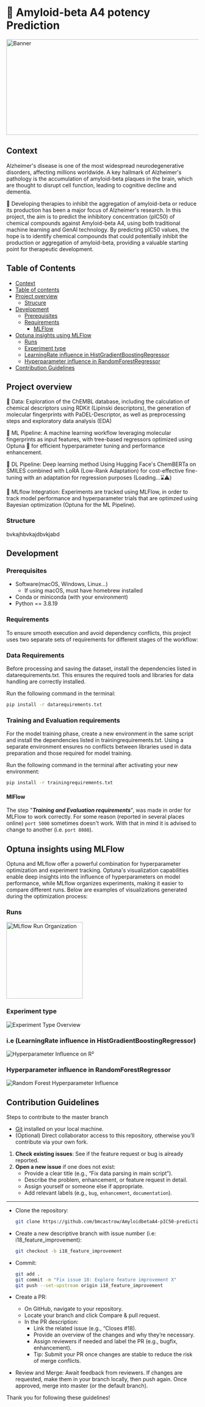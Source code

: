 # 🧠 Amyloid-beta A4 potency Prediction

<img src="https://github.com/bmcastrow/AmyloidbetaA4-pIC50-prediction/blob/main/Design%20sem%20nome.jpg" alt="Banner" style="width:1000px; height:250px;">

## Context

Alzheimer's disease is one of the most widespread neurodegenerative disorders, affecting millions worldwide. 
A key hallmark of Alzheimer's pathology is the accumulation of amyloid-beta plaques in the brain, which are thought to disrupt cell function, leading to cognitive decline and dementia. 

💊 Developing therapies to inhibit the aggregation of amyloid-beta or reduce its production has been a major focus of Alzheimer's research. In this project, the aim is to predict the inhibitory concentration (pIC50) of chemical compounds against Amyloid-beta A4, using both traditional machine learning and GenAI technology. By  predicting pIC50 values, the hope is to identify chemical compounds that could potentially inhibit the production or aggregation of amyloid-beta, providing a valuable starting point for therapeutic development.

## Table of Contents

- [Context](#context)
- [Table of contents](#table-of-contents)
- [Project overview](#project-overview)
  - [Strucure](#structure)
- [Development](#development)
  - [Prerequisites](#prerequisites)
  - [Requirements](#requirements)
    - [MLFlow](#mlflow)
- [Optuna insights using MLFlow](#optuna-insights-using-mlflow)
  - [Runs](#runs)
  - [Experiment type](#experiment-type)
  - [LearningRate influence in HistGradientBoostingRegressor](#learningrate-influence-in-histgradientboostingregressor)
  - [Hyperparameter influence in RandomForestRegressor](#hyperparameter-influence-in-randomrorestregressor)
- [Contribution Guidelines](#contribution-guidelines)

## Project overview

📜 Data: Exploration of the ChEMBL database, including the calculation of chemical descriptors using RDKit (Lipinski descriptors), the generation of molecular fingerprints with PaDEL-Descriptor, as well as preprocessing steps and exploratory data analysis (EDA)

🔬 ML Pipeline: A machine learning workflow leveraging molecular fingerprints as input features, with tree-based regressors optimized using Optuna 🧿 for efficient hyperparameter tuning and performance enhancement.

🤖 DL Pipeline: Deep learning method Using Hugging Face's ChemBERTa on SMILES combined with LoRA (Low-Rank Adaptation) for cost-effective fine-tuning with an adaptation for regression purposes (Loading...⌛⚠️) 

🔄 MLflow Integration: Experiments are tracked using MLFlow, in order to track model performance and hyperparameter trials that are optimzed using Bayesian optimization (Optuna for the ML Pipeline).

### Structure

bvkajhbvkajdbvkjabd

## Development

### Prerequisites

- Software(macOS, Windows, Linux...)
  - If using macOS, must have homebrew installed
- Conda or miniconda (with your environment)
- Python == 3.8.19


### Requirements

To ensure smooth execution and avoid dependency conflicts, this project uses two separate sets of requirements for different stages of the workflow:

### Data Requirements
Before processing and saving the dataset, install the dependencies listed in datarequirements.txt. This ensures the required tools and libraries for data handling are correctly installed.

Run the following command in the terminal:
```bash
pip install -r datarequirements.txt
```

### Training and Evaluation requirements
For the model training phase, create a new environment in the same script and install the dependencies listed in trainingrequirements.txt. Using a separate environment ensures no conflicts between libraries used in data preparation and those required for model training.

Run the following command in the terminal after activating your new environment:
```bash
pip install -r trainingrequirements.txt
```

#### MlFlow
The step "***Training and Evaluation requirements***", was made in order for MLFlow to work correctly. For some reason (reported in several places online) ```port 5000``` sometimes doesn't work. With that in mind it is advised to change to another (i.e. ```port 8080```).

## Optuna insights using MLFlow
Optuna and MLflow offer a powerful combination for hyperparameter optimization and experiment tracking. Optuna's visualization capabilities enable deep insights into the influence of hyperparameters on model performance, while MLflow organizes experiments, making it easier to compare different runs. Below are examples of visualizations generated during the optimization process:

### Runs
<img src="Optuna%20ft.%20MLFlow/mlflow_runorg.png" alt="MLflow Run Organization" style="height:200px;">

### Experiment type
![Experiment Type Overview](Optuna%20ft.%20MLFlow/experiment_type.png)

### i.e (LearningRate influence in HistGradientBoostingRegressor)
![Hyperparameter Influence on R²](Optuna%20ft.%20MLFlow/hyperparameter_influence_r2.png)

### Hyperparameter influence in RandomForestRegressor
![Random Forest Hyperparameter Influence](Optuna%20ft.%20MLFlow/RandomForest_hyperparameter_influence.png)


## Contribution Guidelines

Steps to contribute to the master branch

- [Git](https://git-scm.com/) installed on your local machine.
- (Optional) Direct collaborator access to this repository, otherwise you’ll contribute via your own fork.

1. **Check existing issues**: See if the feature request or bug is already reported.  
2. **Open a new issue** if one does not exist:
   - Provide a clear title (e.g., “Fix data parsing in main script”).
   - Describe the problem, enhancement, or feature request in detail.
   - Assign yourself or someone else if appropriate.
   - Add relevant labels (e.g., `bug`, `enhancement`, `documentation`).
  
---

- Clone the repository:
   ```bash
   git clone https://github.com/bmcastrow/AmyloidbetaA4-pIC50-prediction.git

- Create a new descriptive branch with issue number (i.e: i18_feature_improvement):
  ```bash
  git checkout -b i18_feature_improvement

- Commit:
  ```bash
  git add .
  git commit -m "Fix issue 18: Explore feature improvement X"
  git push --set-upstream origin i18_feature_improvement

- Create a PR:
  - On GitHub, navigate to your repository.
  - Locate your branch and click Compare & pull request.
  - In the PR description:
    - Link the related issue (e.g., “Closes #18).
    - Provide an overview of the changes and why they’re necessary.
    - Assign reviewers if needed and label the PR (e.g., bugfix, enhancement).
    - Tip: Submit your PR once changes are stable to reduce the risk of merge conflicts.

- Review and Merge:
  Await feedback from reviewers.
  If changes are requested, make them in your branch locally, then push again.
  Once approved, merge into master (or the default branch).

Thank you for following these guidelines!
